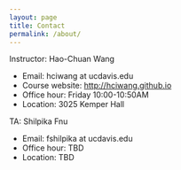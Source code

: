 ```yaml
---
layout: page
title: Contact
permalink: /about/
---
```


Instructor: Hao-Chuan Wang 
- Email: hciwang at ucdavis.edu
- Course website: http://hciwang.github.io 
- Office hour: Friday 10:00-10:50AM
- Location: 3025 Kemper Hall

TA: Shilpika Fnu
- Email: fshilpika at ucdavis.edu
- Office hour: TBD
- Location: TBD

